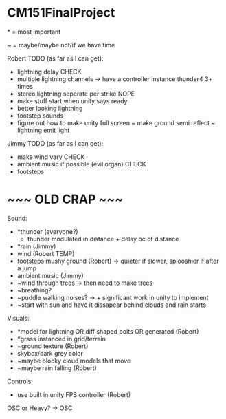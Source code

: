 # CM151FinalProject

\* = most important

~ = maybe/maybe not/if we have time


Robert TODO (as far as I can get):
- lightning delay CHECK
- multiple lightning channels
   \-> have a controller instance thunder4 3+ times
- stereo lightning seperate per strike NOPE
- make stuff start when unity says ready
- better looking lightning
- footstep sounds
- figure out how to make unity full screen
~ make ground semi reflect
~ lightning emit light

Jimmy TODO (as far as I can get):
- make wind vary CHECK
- ambient music if possible (evil organ) CHECK
- footsteps


# ~~~ OLD CRAP ~~~
Sound:
- *thunder (everyone?)
    - thunder modulated in distance + delay bc of distance
- *rain (Jimmy)
- wind (Robert TEMP)
- footsteps mushy ground (Robert) -> quieter if slower, splooshier if after a jump
- ambient music (Jimmy)
- ~wind through trees -> then need to make trees
- ~breathing?
- ~puddle walking noises? -> + significant work in unity to implement
- ~start with sun and have it dissapear behind clouds and rain starts

Visuals:
- *model for lightning OR diff shaped bolts OR generated (Robert)
- *grass instanced in grid/terrain
- ~ground texture (Robert)
- skybox/dark grey color
- ~maybe blocky cloud models that move
- ~maybe rain falling (Robert)

Controls:
- use built in unity FPS controller (Robert)

OSC or Heavy? -> OSC
